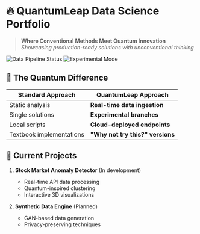 # 🔥 QuantumLeap Data Science Portfolio

> **Where Conventional Methods Meet Quantum Innovation**  
> *Showcasing production-ready solutions with unconventional thinking*

![Data Pipeline Status](https://img.shields.io/badge/Data_Pipelines-Active-success)
![Experimental Mode](https://img.shields.io/badge/Experimental_Branches-Enabled-blue)

## 🧠 The Quantum Difference
| Standard Approach          | QuantumLeap Approach               |
|----------------------------|------------------------------------|
| Static analysis            | **Real-time data ingestion**       |
| Single solutions           | **Experimental branches**          |
| Local scripts              | **Cloud-deployed endpoints**       |
| Textbook implementations   | **"Why not try this?" versions**   |

## 🚀 Current Projects
1. **Stock Market Anomaly Detector** (In development)
   - Real-time API data processing
   - Quantum-inspired clustering
   - Interactive 3D visualizations

2. **Synthetic Data Engine** (Planned)
   - GAN-based data generation
   - Privacy-preserving techniques

```{include} 0_🚀_Quick_Start.md
